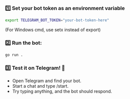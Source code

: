 ### 1️⃣ Set your bot token as an environment variable
 
```sh
export TELEGRAM_BOT_TOKEN="your-bot-token-here"
```

(For Windows cmd, use setx instead of export)

### 2️⃣ Run the bot:

```sh
go run .
```

### 3️⃣ Test it on Telegram! 🎉

- Open Telegram and find your bot.
- Start a chat and type /start.
- Try typing anything, and the bot should respond.